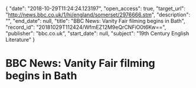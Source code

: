 {
  "date": "2018-10-29T11:24:24.123197", 
  "open_access": true, 
  "target_url": "http://news.bbc.co.uk/1/hi/england/somerset/2976666.stm", 
  "description": "", 
  "end_date": null, 
  "title": "BBC News: Vanity Fair filming begins in Bath", 
  "record_id": "20181029T112424/WfmEZ12M9eQrCNFiO0t6Kw==", 
  "publisher": "bbc.co.uk", 
  "start_date": null, 
  "subject": "19th Century English Literature"
}

# BBC News: Vanity Fair filming begins in Bath

